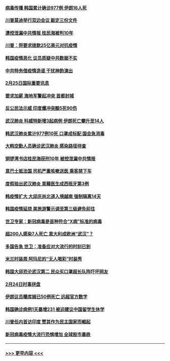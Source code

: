 #### [病毒传播 韩国累计确诊977例 伊朗16人死](../pages/prog202/a102785496.md?t=02260431) 
#### [川普莫迪举行双边会议 敲定三份文件](../pages/prog202/a102785486.md?t=02260431) 
#### [遭控泄漏中共情报 桂民海被判10年](../pages/prog202/a102785499.md?t=02260431) 
#### [川普：将要求拨款25亿美元对抗疫情](../pages/prog202/a102785490.md?t=02260431) 
#### [韩国疫情恶化 议员质疑中共数据不实](../pages/prog202/a102785460.md?t=02260431) 
#### [中共特务借疫情造谣 干扰神韵演出](../pages/prog202/a102785446.md?t=02260431) 
#### [2月25日国际重要讯息](../pages/prog202/a102785315.md?t=02260431) 
#### [要求加薪 海地军警起冲突 首都封城](../pages/prog202/a102785256.md?t=02260431) 
#### [反公民法示威 印度爆冲突酿5死90伤](../pages/prog202/a102785244.md?t=02260431) 
#### [武汉肺炎 科威特新增3起病例 伊朗死亡攀升至14人](../pages/prog202/a102785229.md?t=02260431) 
#### [韩武汉肺炎累计977例10死 口罩成标配 国会急消毒](../pages/prog202/a102784917.md?t=02260431) 
#### [大韩空勤人员确诊武汉肺炎 感染路径待查](../pages/prog202/a102785145.md?t=02260431) 
#### [铜锣湾书店桂民海获刑10年 被控泄漏中共情报](../pages/prog202/a102785088.md?t=02260431) 
#### [意巴士抵法国 司机严重咳嗽送医 乘客禁下车](../pages/prog202/a102785016.md?t=02260431) 
#### [度假验出武汉肺炎 意藉医生成西班牙第3例](../pages/prog202/a102785005.md?t=02260431) 
#### [韩疫情扩大 大邱庆尚北道入境越南 强制隔离14天](../pages/prog202/a102784992.md?t=02260431) 
#### [韩国疫情延烧 美旅游警示调至第三级避免前往](../pages/prog202/a102784949.md?t=02260431) 
#### [世卫专家：新冠病毒是首种符合“X病”标准的病毒](../pages/prog202/a102784702.md?t=02260431) 
#### [超200人感染7人死亡 意大利成欧洲“武汉”？](../pages/prog202/a102784822.md?t=02260431) 
#### [多国告急 世卫：准备应对大流行的时刻已到](../pages/prog202/a102784810.md?t=02260431) 
#### [米兰时装周 阿玛尼的“无人喝彩”时装秀](../pages/prog202/a102784750.md?t=02260431) 
#### [韩国大邱恐沦武汉第二 民众买口罩超长队阵吓坏网友](../pages/prog202/a102784714.md?t=02260431) 
#### [2月24日时事拼盘](../pages/prog202/a102784745.md?t=02260431) 
#### [伊朗议员曝库姆已50例死亡 远超官方数字](../pages/prog202/a102784656.md?t=02260431) 
#### [韩国确诊病例1天暴增231 被迫建议中国留学生休学](../pages/prog202/a102784629.md?t=02260431) 
#### [川普任内首访印度 赞其作为民主国家而崛起](../pages/prog202/a102784631.md?t=02260431) 
#### [新冠病毒疫情大流行恐惧增加 全球股市暴跌](../pages/prog202/a102784603.md?t=02260431) 

----
#### [ >>> 更早内容 <<< ](../indexes/prog202-earlier.md)
